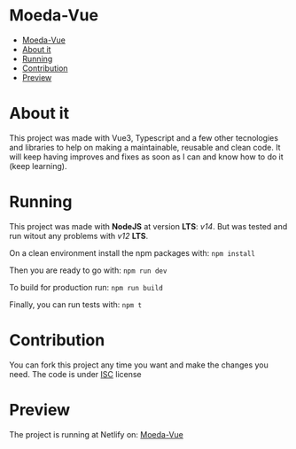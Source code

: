 Moeda-Vue
=========

- [Moeda-Vue](#moeda-vue)
- [About it](#about-it)
- [Running](#running)
- [Contribution](#contribution)
- [Preview](#preview)

# About it
This project was made with Vue3, Typescript and a few other tecnologies and libraries to help on making a maintainable, reusable and clean code. It will keep having improves and fixes as soon as I can and know how to do it (keep learning).

# Running
This project was made with **NodeJS** at version **LTS**: *v14*. But was tested and run witout any problems with *v12* **LTS**.

On a clean environment install the npm packages with:
`npm install`

Then you are ready to go with:
`npm run dev`

To build for production run:
`npm run build`

Finally, you can run tests with:
`npm t`

# Contribution
You can fork this project any time you want and make the changes you need. The code is under [ISC](/../master/LICENSE) license

# Preview
The project is running at Netlify on: [Moeda-Vue](https://moeda-vue.netlify.app)

